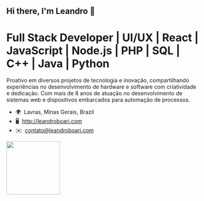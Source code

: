 ## Hi there, I'm Leandro 👋

# Full Stack Developer | UI/UX | React | JavaScript | Node.js | PHP | SQL | C++ | Java | Python

Proativo em diversos projetos de tecnologia e inovação, compartilhando experiências no desenvolvimento de hardware e software com criatividade e dedicação. Com mais de 8 anos de atuação no desenvolvimento de sistemas web e dispositivos embarcados para automação de processos.

*   🌍  Lavras, Minas Gerais, Brazil
*   🖥️  http://leandroboari.com
*   ✉️  contato@leandroboari.com

<img height="140em" src="https://github-readme-stats.vercel.app/api/top-langs/?username=leandroboari&layout=compact&langs_count=16"/>
